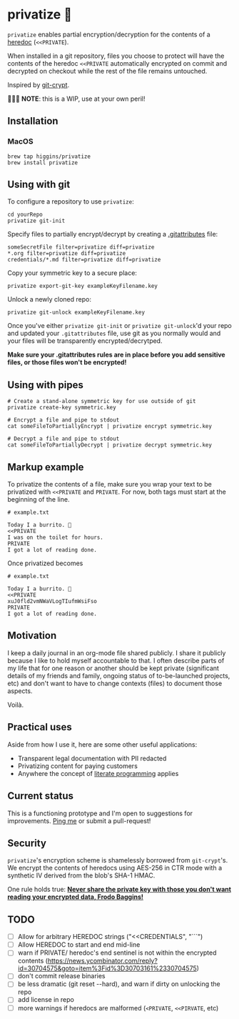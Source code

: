 privatize 👀
===================================================================================

`privatize` enables partial encryption/decryption for the contents of
a [heredoc](https://en.wikipedia.org/wiki/Here_document) (`<<PRIVATE`).

When installed in a git repository, files you choose to protect will
have the contents of the heredoc `<<PRIVATE` automatically encrypted
on commit and decrypted on checkout while the rest of the file remains
untouched.

Inspired by [git-crypt](https://github.com/AGWA/git-crypt).

🚨🚨🚨
**NOTE**: this is a WIP, use at your own peril!


## Installation
### MacOS
```
brew tap higgins/privatize
brew install privatize
```

## Using with git
To configure a repository to use `privatize`:
```
cd yourRepo
privatize git-init
```

Specify files to partially encrypt/decrypt by creating a
[.gitattributes](https://git-scm.com/book/en/v2/Customizing-Git-Git-Attributes)
file:

```
someSecretFile filter=privatize diff=privatize
*.org filter=privatize diff=privatize
credentials/*.md filter=privatize diff=privatize
```

Copy your symmetric key to a secure place:
```
privatize export-git-key exampleKeyFilename.key
```

Unlock a newly cloned repo:
```
privatize git-unlock exampleKeyFilename.key
```

Once you've either `privatize git-init` or `privatize git-unlock`'d
your repo and updated your `.gitattributes` file, use git as you
normally would and your files will be transparently
encrypted/decrytped.

**Make sure your .gitattributes rules are in place before you add
sensitive files, or those files won't be encrypted!**

## Using with pipes

```
# Create a stand-alone symmetric key for use outside of git
privatize create-key symmetric.key

# Encrypt a file and pipe to stdout
cat someFileToPartiallyEncrypt | privatize encrypt symmetric.key

# Decrypt a file and pipe to stdout
cat someFileToPartiallyDecrypt | privatize decrypt symmetric.key
```

## Markup example

To privatize the contents of a file, make sure you wrap your text to
be privatized with `<<PRIVATE` and `PRIVATE`. For now, both tags must
start at the beginning of the line.

```
# example.txt

Today I a burrito. 🌯
<<PRIVATE
I was on the toilet for hours.
PRIVATE
I got a lot of reading done.
```
Once privatized becomes

```
# example.txt

Today I a burrito. 🌯
<<PRIVATE
xuJ0fld2vmNWaVLogTIufmWsiFso
PRIVATE
I got a lot of reading done.
```

## Motivation

I keep a daily journal in an org-mode file shared publicly. I share it
publicly because I like to hold myself accountable to that. I often
describe parts of my life that for one reason or another should be
kept private (significant details of my friends and family, ongoing
status of to-be-launched projects, etc) and don't want to have to
change contexts (files) to document those aspects.

Voilà.

## Practical uses

Aside from how I use it, here are some other useful applications:

- Transparent legal documentation with PII redacted
- Privatizing content for paying customers
- Anywhere the concept of [literate
  programming](https://en.wikipedia.org/wiki/Literate_programming)
  applies


## Current status

This is a functioning prototype and I'm open to suggestions for
improvements. [Ping me](https://twitter.com/justinprojects) or submit
a pull-request!

## Security

`privatize`'s encryption scheme is shamelessly borrowed from
`git-crypt`'s. We encrypt the contents of heredocs using AES-256 in
CTR mode with a synthetic IV derived from the blob's SHA-1 HMAC.

One rule holds true:
[**Never share the private key with those you don't want reading your encrypted data, Frodo Baggins!**](https://www.youtube.com/watch?v=iThtELZvfPs)

## TODO
- [ ] Allow for arbitrary HEREDOC strings ("<<CREDENTIALS", "```")
- [ ] Allow HEREDOC to start and end mid-line
- [ ] warn if PRIVATE/ heredoc's end sentinel is not within the encrypted contents (https://news.ycombinator.com/reply?id=30704575&goto=item%3Fid%3D30703161%2330704575)
- [ ] don't commit release binaries
- [ ] be less dramatic (git reset --hard), and warn if dirty on unlocking the repo
- [ ] add license in repo
- [ ] more warnings if heredocs are malformed (`<PRIVATE`, `<<PIRVATE`, etc)

